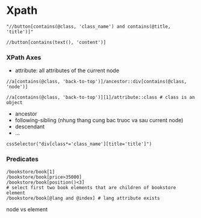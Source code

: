 Xpath
=======
```
"//button[contains(@class, 'class_name') and contains(@title, 'title')]"

//button[contains(text(), 'content')]
```

### XPath Axes
+ attribute: all attributes of the current node

```shell
//a[contains(@class, 'back-to-top')]/ancestor::div[contains(@class, 'node')]

//a[contains(@class, 'back-to-top')][1]/attribute::class # class is an object

```
+ ancestor
+ following-sibling (nhung thang cung bac truoc va sau current node)
+ descendant
+ ...

```
cssSelector("div[class*='class_name'][title='title']")
```

### Predicates
```
/bookstore/book[1]
/bookstore/book[price>35000]
/bookstore/book[position()<3]
# select first two book elements that are children of bookstore element
/bookstore/book[@lang and @index] # lang attribute exists

```

node vs element
